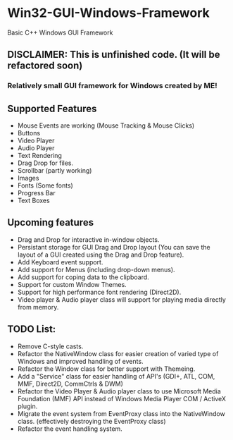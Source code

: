 # Win32-GUI-Windows-Framework
Basic C++ Windows GUI Framework

## DISCLAIMER: This is unfinished code. (It will be refactored soon)

### Relatively small GUI framework for Windows created by ME!

## Supported Features

- Mouse Events are working (Mouse Tracking & Mouse Clicks)
- Buttons
- Video Player
- Audio Player
- Text Rendering
- Drag Drop for files.
- Scrollbar (partly working)
- Images
- Fonts (Some fonts)
- Progress Bar
- Text Boxes

## Upcoming features

- Drag and Drop for interactive in-window objects.
- Persistant storage for GUI Drag and Drop layout (You can save the layout of a GUI created using the Drag and Drop feature).
- Add Keyboard event support.
- Add support for Menus (including drop-down menus).
- Add support for coping data to the clipboard.
- Support for custom Window Themes.
- Support for high performance font rendering (Direct2D).
- Video player & Audio player class will support for playing media directly from memory.

## TODO List:

- Remove C-style casts.
- Refactor the NativeWindow class for easier creation of varied type of Windows and improved handling of events.
- Refactor the Window class for better support with Themeing.
- Add a "Service" class for easier handling of API's (GDI+, ATL, COM, MMF, Direct2D, CommCtrls & DWM)
- Refactor the Video Player & Audio player class to use Microsoft Media Foundation (MMF) API instead of Windows Media Player COM / ActiveX plugin.
- Migrate the event system from EventProxy class into the NativeWindow class. (effectively destroying the EventProxy class)
- Refactor the event handling system.
